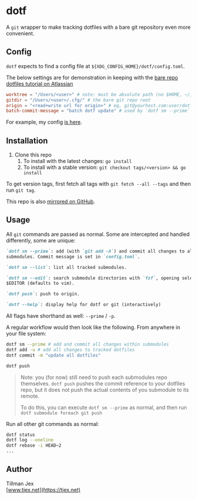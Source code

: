 # dotf

A `git` wrapper to make tracking dotfiles with a bare git repository even more
convenient.

## Config

`dotf` expects to find a config file at `${XDG_CONFIG_HOME}/dotf/config.toml`.

The below settings are for demonstration in keeping with the
[bare repo dotfiles tutorial on Atlassian](https://www.atlassian.com/git/tutorials/dotfiles)

```toml
worktree = "/Users/<user>" # note: must be absolute path (no $HOME, ~/, etc.. yet)
gitdir = "/Users/<user>/.cfg/" # the bare git repo root
origin = "<read+write url for origin>" # eg, git@yourhost.com:user/dotfiles
batch-commit-message = "batch dotf update" # used by `dotf sm --prime` for submodule commit message
```

For example, my config
[is here](https://git.sr.ht/~tjex/dotfiles/tree/mac/item/.config/dotf/config.toml).

## Installation

1. Clone this repo
   1. To install with the latest changes: `go install`
   2. To install with a stable version:
      `git checkout tags/<version> && go install`

To get version tags, first fetch all tags with `git fetch --all --tags` and then
run `git tag`.

This repo is also [mirrored on GitHub](https://github.com/tjex/dotf).

## Usage

All `git` commands are passed as normal. Some are intercepted and handled
differently, some are unique:

```markdown
`dotf sm --prime`: add (with `git add -A`) and commit all changes to all
submodules. Commit message is set in `config.toml`.

`dotf sm --list`: list all tracked submodules.

`dotf sm --edit`: search submodule directories with `fzf`, opening selected with
$EDITOR (defaults to vim).

`dotf push`: push to origin.

`dotf --help`: display help for dotf or git (interactively)
```

All flags have shorthand as well: `--prime` / `-p`.

A regular workflow would then look like the following. From anywhere in your
file system:

```bash
dotf sm --prime # add and commit all changes within submodules
dotf add -u # add all changes to tracked dotfiles
dotf commit -m "update all dotfiles"

dotf push
```

> Note: you (for now) still need to push each submodules repo themselves.
> `dotf push` pushes the commit reference to your dotfiles repo, but it does not
> push the actual contents of you submodule to its remote.
>
> To do this, you can execute `dotf sm --prime` as normal, and then run
> `dotf submodule foreach git push`

Run all other git commands as normal:

```bash
dotf status
dotf log --oneline
dotf rebase -i HEAD~2
...
```

## Author

Tillman Jex \
[www.tjex.net](https://tjex.net)
